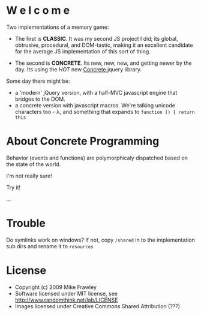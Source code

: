 W e l c o m e
=============

Two implementations of a memory game:

- The first is **CLASSIC**. It was my second JS project I did; its global, obtrusive, procedural, and DOM-tastic, making it an excellent candidate for the average JS implementation of this sort of thing.

- The second is **CONCRETE**. Its new, new, new, and getting newer by the day.  Its using the _HOT_ new [Concrete ](http://ajaxian.com/archives/jquery-concrete-concreteui-programming-in-jquery#comments) jquery library.  

Some day there might be:
- a 'modern' jQuery version, with a half-MVC javascript engine that bridges to the DOM.
- a concrete version with javascript macros. We're talking unicode characters too - λ, and something that expands to `function () { return this`


About Concrete Programming
==========================

Behavior (events and functions) are polymorphicaly dispatched based on the state of the world.

I'm not really sure!

Try it!

…


Trouble
=======
Do symlinks work on windows?  If not, copy `/shared` in to the implementation sub dirs and rename it to `resources`


License
=======
* Copyright (c) 2009 Mike Frawley
* Software licensed under MIT license, see http://www.randomthink.net/lab/LICENSE
* Images licensed under Creative Commons Shared Attribution (???)